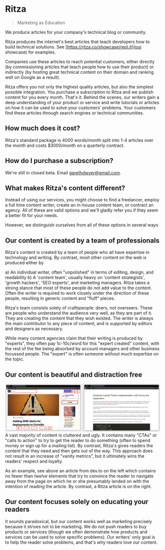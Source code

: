 # Ritza

> Marketing as Education

We produce articles for your company's technical blog or community.

Ritza produces the internet's best articles that teach developers how to build technical solutions. See [https://ritza.co/showcase/repl.it](our showcase) for examples.

Companies use these articles to reach potential customers, either directly (by commissioning articles that teach people how to use their product) or indirectly (by hosting great technical content on their domain and ranking well on Google as a result).

Ritza offers you not only the highest quality articles, but also the simplest possible integration. You purchase a subscription to Ritza and we publish content for you every month. That's it. Behind the scenes, our writers gain a deep understanding of your product or service and write tutorials or articles on how it can be used to solve your customers' problems. Your customers find these articles through search engines or technical communities. 

## How much does it cost?

Ritza's standard package is 4000 words/month split into 1-4 articles over the month and costs $3000/month on a quarterly contract.

## How do I purchase a subscription?

We're still in closed beta. Email garethdwyer@gmail.com.

## What makes Ritza's content different?

Instead of using our services, you might choose to find a freelancer, employ a full time content writer, create an in-house content team, or contract an agency. All of these are valid options and we'll gladly refer you if they seem a better fit for your needs. 

However, we distinguish ourselves from all of these options in several ways

## Our content is created by a team of professionals

Ritza's content is created by a team of people who all have expertise in technology and writing. By contrast, most other content on the web is produced either by

a) An individual writer, often "unpolished" in terms of editing, design, and readability
b) A 'content team', usually heavy on 'content strategists', 'growth hackers', 'SEO experts', and marketing managers. Ritza takes a strong stance that most of these people do not add value to the content. Often the writer is required to work closely under the direction of these people, resulting in generic content and "fluff" pieces.

Ritza's team consists solely of craftspeople: doers, not overseers. These are people who understand the audience very well, as they are part of it. They are creating the content that they wish existed. The writer is always the main contributor to any piece of content, and is supported by editors and designers as necessary.

While many content agencies claim that their writing is produced by "experts", they often pay 1c-10c/word for this "expert created" content, with the rest of the fee being absorbed by account managers and other business focussed people. The "expert" is often someone without much expertise on the topic.


## Our content is beautiful and distraction free
![Clean content](images/clean-content.png)
A vast majority of content is cluttered and ugly. It contains many "CTAs" or "calls to action" to try to get the reader to do something (often to spend money or sign up for a mailing list). By contrast, Ritza's gives readers the content that they need and then gets out of the way. This approach does not result in an increase of "vanity metrics", but it ultimately wins the readers' respect and loyalty.

As an example, see above an article from dev.to on the left which contains no fewer than _twelve_ elements that try to convince the reader to navigate away from the page on which he or she presumably landed on with the intention of reading the article. By contrast, a Ritza article is on the right.

## Our content focuses solely on educating your readers
It sounds paradoxical, but our content works well as marketing precisely because it strives not to be marketing. We do not push readers to buy products or services (though we often demonstrate how products and services can be used to solve specific problems). Our writers' only goal is to help the reader solve problems, and that's why readers love our content.
